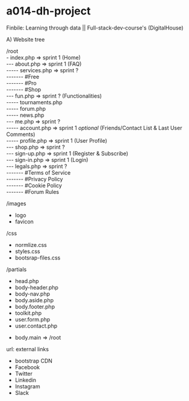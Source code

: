 # a014-dh-project
Finbile: Learning through data || Full-stack-dev-course's (DigitalHouse)

A) Website tree

/root
<br>- index.php => sprint 1 (Home)
<br>--- about.php => sprint 1 (FAQ)
<br>----- services.php => sprint ?
<br>------- #Free
<br>------- #Pro
<br>------- #Shop
<br>--- fun.php => sprint ? (Functionalities)
<br>----- tournaments.php
<br>----- forum.php
<br>----- news.php
<br>--- me.php => sprint ?
<br>----- account.php => sprint 1 *optional* (Friends/Contact List & Last User Comments)
<br>----- profile.php => sprint 1 (User Profile)
<br>--- shop.php => sprint ?
<br>--- sign-up.php => sprint 1 (Register & Subscribe)
<br>--- sign-in.php => sprint 1 (Login)
<br>--- legals.php => sprint ?
<br>------- #Terms of Service
<br>------- #Privacy Policy
<br>------- #Cookie Policy
<br>------- #Forum Rules

/images
- logo
- favicon

/css
- normlize.css
- styles.css
- bootsrap-files.css

/partials
- head.php
- body-header.php
- body-nav.php
- body.aside.php
- body.footer.php
- toolkit.php
- user.form.php
- user.contact.php
* body.main => /root


url: external links
- bootstrap CDN
- Facebook
- Twitter
- Linkedin
- Instagram
- Slack
